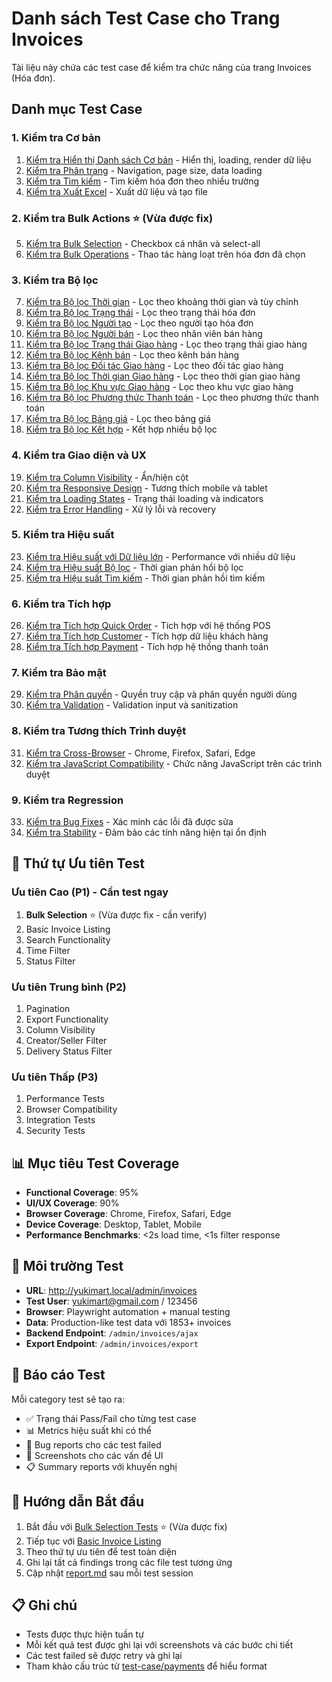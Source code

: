 # Danh sách Test Case cho Trang Invoices

Tài liệu này chứa các test case để kiểm tra chức năng của trang Invoices (Hóa đơn).

## Danh mục Test Case

### 1. **Kiểm tra Cơ bản**
1. [Kiểm tra Hiển thị Danh sách Cơ bản](basic-listing-tests.md) - Hiển thị, loading, render dữ liệu
2. [Kiểm tra Phân trang](pagination-tests.md) - Navigation, page size, data loading
3. [Kiểm tra Tìm kiếm](search-tests.md) - Tìm kiếm hóa đơn theo nhiều trường
4. [Kiểm tra Xuất Excel](export-tests.md) - Xuất dữ liệu và tạo file

### 2. **Kiểm tra Bulk Actions** ⭐ (Vừa được fix)
5. [Kiểm tra Bulk Selection](bulk-selection-tests.md) - Checkbox cá nhân và select-all
6. [Kiểm tra Bulk Operations](bulk-operations-tests.md) - Thao tác hàng loạt trên hóa đơn đã chọn

### 3. **Kiểm tra Bộ lọc**
7. [Kiểm tra Bộ lọc Thời gian](time-filter-tests.md) - Lọc theo khoảng thời gian và tùy chỉnh
8. [Kiểm tra Bộ lọc Trạng thái](status-filter-tests.md) - Lọc theo trạng thái hóa đơn
9. [Kiểm tra Bộ lọc Người tạo](creator-filter-tests.md) - Lọc theo người tạo hóa đơn
10. [Kiểm tra Bộ lọc Người bán](seller-filter-tests.md) - Lọc theo nhân viên bán hàng
11. [Kiểm tra Bộ lọc Trạng thái Giao hàng](delivery-status-filter-tests.md) - Lọc theo trạng thái giao hàng
12. [Kiểm tra Bộ lọc Kênh bán](channel-filter-tests.md) - Lọc theo kênh bán hàng
13. [Kiểm tra Bộ lọc Đối tác Giao hàng](delivery-partner-filter-tests.md) - Lọc theo đối tác giao hàng
14. [Kiểm tra Bộ lọc Thời gian Giao hàng](delivery-time-filter-tests.md) - Lọc theo thời gian giao hàng
15. [Kiểm tra Bộ lọc Khu vực Giao hàng](delivery-area-filter-tests.md) - Lọc theo khu vực giao hàng
16. [Kiểm tra Bộ lọc Phương thức Thanh toán](payment-method-filter-tests.md) - Lọc theo phương thức thanh toán
17. [Kiểm tra Bộ lọc Bảng giá](price-list-filter-tests.md) - Lọc theo bảng giá
18. [Kiểm tra Bộ lọc Kết hợp](combined-filter-tests.md) - Kết hợp nhiều bộ lọc

### 4. **Kiểm tra Giao diện và UX**
19. [Kiểm tra Column Visibility](column-visibility-tests.md) - Ẩn/hiện cột
20. [Kiểm tra Responsive Design](responsive-tests.md) - Tương thích mobile và tablet
21. [Kiểm tra Loading States](loading-states-tests.md) - Trạng thái loading và indicators
22. [Kiểm tra Error Handling](error-handling-tests.md) - Xử lý lỗi và recovery

### 5. **Kiểm tra Hiệu suất**
23. [Kiểm tra Hiệu suất với Dữ liệu lớn](performance-tests.md) - Performance với nhiều dữ liệu
24. [Kiểm tra Hiệu suất Bộ lọc](filter-performance-tests.md) - Thời gian phản hồi bộ lọc
25. [Kiểm tra Hiệu suất Tìm kiếm](search-performance-tests.md) - Thời gian phản hồi tìm kiếm

### 6. **Kiểm tra Tích hợp**
26. [Kiểm tra Tích hợp Quick Order](quick-order-integration-tests.md) - Tích hợp với hệ thống POS
27. [Kiểm tra Tích hợp Customer](customer-integration-tests.md) - Tích hợp dữ liệu khách hàng
28. [Kiểm tra Tích hợp Payment](payment-integration-tests.md) - Tích hợp hệ thống thanh toán

### 7. **Kiểm tra Bảo mật**
29. [Kiểm tra Phân quyền](security-tests.md) - Quyền truy cập và phân quyền người dùng
30. [Kiểm tra Validation](validation-tests.md) - Validation input và sanitization

### 8. **Kiểm tra Tương thích Trình duyệt**
31. [Kiểm tra Cross-Browser](browser-compatibility-tests.md) - Chrome, Firefox, Safari, Edge
32. [Kiểm tra JavaScript Compatibility](js-compatibility-tests.md) - Chức năng JavaScript trên các trình duyệt

### 9. **Kiểm tra Regression**
33. [Kiểm tra Bug Fixes](regression-tests.md) - Xác minh các lỗi đã được sửa
34. [Kiểm tra Stability](stability-tests.md) - Đảm bảo các tính năng hiện tại ổn định

## 🎯 Thứ tự Ưu tiên Test

### **Ưu tiên Cao (P1)** - Cần test ngay
1. **Bulk Selection** ⭐ (Vừa được fix - cần verify)
2. Basic Invoice Listing
3. Search Functionality
4. Time Filter
5. Status Filter

### **Ưu tiên Trung bình (P2)**
1. Pagination
2. Export Functionality
3. Column Visibility
4. Creator/Seller Filter
5. Delivery Status Filter

### **Ưu tiên Thấp (P3)**
1. Performance Tests
2. Browser Compatibility
3. Integration Tests
4. Security Tests

## 📊 Mục tiêu Test Coverage

- **Functional Coverage**: 95%
- **UI/UX Coverage**: 90%
- **Browser Coverage**: Chrome, Firefox, Safari, Edge
- **Device Coverage**: Desktop, Tablet, Mobile
- **Performance Benchmarks**: <2s load time, <1s filter response

## 🔧 Môi trường Test

- **URL**: http://yukimart.local/admin/invoices
- **Test User**: yukimart@gmail.com / 123456
- **Browser**: Playwright automation + manual testing
- **Data**: Production-like test data với 1853+ invoices
- **Backend Endpoint**: `/admin/invoices/ajax`
- **Export Endpoint**: `/admin/invoices/export`

## 📝 Báo cáo Test

Mỗi category test sẽ tạo ra:
- ✅ Trạng thái Pass/Fail cho từng test case
- 📊 Metrics hiệu suất khi có thể
- 🐛 Bug reports cho các test failed
- 📸 Screenshots cho các vấn đề UI
- 📋 Summary reports với khuyến nghị

## 🚀 Hướng dẫn Bắt đầu

1. Bắt đầu với [Bulk Selection Tests](bulk-selection-tests.md) ⭐ (Vừa được fix)
2. Tiếp tục với [Basic Invoice Listing](basic-listing-tests.md)
3. Theo thứ tự ưu tiên để test toàn diện
4. Ghi lại tất cả findings trong các file test tương ứng
5. Cập nhật [report.md](report.md) sau mỗi test session

## 📋 Ghi chú

- Tests được thực hiện tuần tự
- Mỗi kết quả test được ghi lại với screenshots và các bước chi tiết
- Các test failed sẽ được retry và ghi lại
- Tham khảo cấu trúc từ [test-case/payments](../payments/) để hiểu format
